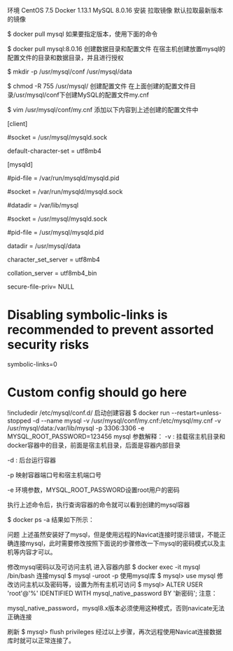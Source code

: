 环境
CentOS 7.5
Docker 1.13.1
MySQL 8.0.16
安装
拉取镜像
默认拉取最新版本的镜像

$ docker pull mysql
如果要指定版本，使用下面的命令

$ docker pull mysql:8.0.16
创建数据目录和配置文件
在宿主机创建放置mysql的配置文件的目录和数据目录，并且进行授权

$ mkdir -p /usr/mysql/conf /usr/mysql/data

$ chmod -R 755 /usr/mysql/
创建配置文件
在上面创建的配置文件目录/usr/mysql/conf下创建MySQL的配置文件my.cnf

$ vim /usr/mysql/conf/my.cnf
添加以下内容到上述创建的配置文件中

[client]

#socket = /usr/mysql/mysqld.sock

default-character-set = utf8mb4

[mysqld]

#pid-file        = /var/run/mysqld/mysqld.pid

#socket          = /var/run/mysqld/mysqld.sock

#datadir         = /var/lib/mysql

#socket = /usr/mysql/mysqld.sock

#pid-file = /usr/mysql/mysqld.pid

datadir = /usr/mysql/data

character_set_server = utf8mb4

collation_server = utf8mb4_bin

secure-file-priv= NULL

# Disabling symbolic-links is recommended to prevent assorted security risks

symbolic-links=0

# Custom config should go here

!includedir /etc/mysql/conf.d/
启动创建容器
$ docker run --restart=unless-stopped -d --name mysql -v /usr/mysql/conf/my.cnf:/etc/mysql/my.cnf -v /usr/mysql/data:/var/lib/mysql -p 3306:3306 -e MYSQL_ROOT_PASSWORD=123456 mysql
参数解释：
-v : 挂载宿主机目录和 docker容器中的目录，前面是宿主机目录，后面是容器内部目录

-d : 后台运行容器

-p 映射容器端口号和宿主机端口号

-e 环境参数，MYSQL_ROOT_PASSWORD设置root用户的密码

执行上述命令后，执行查询容器的命令就可以看到创建的mysql容器

$ docker ps -a
结果如下所示：



问题
上述虽然安装好了mysql，但是使用远程的Navicat连接时提示错误，不能正确连接mysql，此时需要修改按照下面说的步骤修改一下mysql的密码模式以及主机等内容才可以。

修改mysql密码以及可访问主机
进入容器内部
$ docker exec -it mysql /bin/bash
连接mysql
$ mysql -uroot -p
使用mysql库
$ mysql> use mysql
修改访问主机以及密码等，设置为所有主机可访问
$ mysql> ALTER USER 'root'@'%' IDENTIFIED WITH mysql_native_password BY '新密码';
注意：

mysql_native_password，mysql8.x版本必须使用这种模式，否则navicate无法正确连接

刷新
$ mysql> flush privileges
经过以上步骤，再次远程使用Navicat连接数据库时就可以正常连接了。